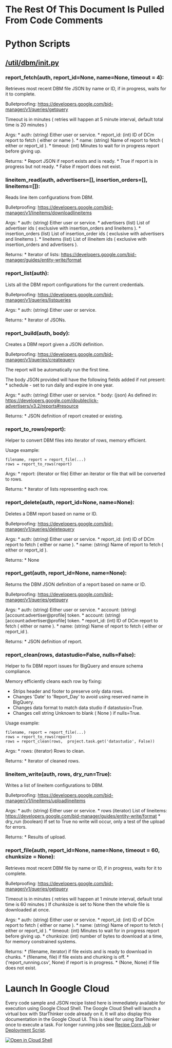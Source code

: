 # The Rest Of This Document Is Pulled From Code Comments


# Python Scripts


## [/util/dbm/__init__.py](/util/dbm/__init__.py)



### report_fetch(auth, report_id=None, name=None, timeout = 4):


   Retrieves most recent DBM file JSON by name or ID, if in progress, waits for it to complete.

  Bulletproofing: https://developers.google.com/bid-manager/v1/queries/getquery

  Timeout is in minutes ( retries will happen at 5 minute interval, default total time is 20 minutes )

  Args:
    * auth: (string) Either user or service.
    * report_id: (int) ID of DCm report to fetch ( either or name ).
    * name: (string) Name of report to fetch ( either or report_id ).
    * timeout: (int) Minutes to wait for in progress report before giving up.

  Returns:
    * Report JSON if report exists and is ready. 
    * True if report is in progress but not ready.
    * False if report does not exist.

  


### lineitem_read(auth, advertisers=[], insertion_orders=[], lineitems=[]):


   Reads line item configurations from DBM.
  
  Bulletproofing: https://developers.google.com/bid-manager/v1/lineitems/downloadlineitems 

  Args:
    * auth: (string) Either user or service.
    * advertisers (list) List of advertiser ids ( exclusive with insertion_orders and lineitems ).
    * insertion_orders (list) List of insertion_order ids ( exclusive with advertisers and lineitems ).
    * lineitems (list) List of ilineitem ids ( exclusive with insertion_orders and advertisers ).
  
  Returns:
    * Iterator of lists: https://developers.google.com/bid-manager/guides/entity-write/format

  


### report_list(auth):


   Lists all the DBM report configurations for the current credentials.

  Bulletproofing: https://developers.google.com/bid-manager/v1/queries/listqueries

  Args:
    * auth: (string) Either user or service.

  Returns:
    * Iterator of JSONs.

  


### report_build(auth, body):


   Creates a DBM report given a JSON definition.

  Bulletproofing: https://developers.google.com/bid-manager/v1/queries/createquery

  The report will be automatically run the first time.

  The body JSON provided will have the following fields added if not present:
    * schedule - set to run daily and expire in one year.
  
  Args:
    * auth: (string) Either user or service.
    * body: (json) As defined in: https://developers.google.com/doubleclick-advertisers/v3.2/reports#resource

  Returns:
    * JSON definition of report created or existing.

  


### report_to_rows(report):


   Helper to convert DBM files into iterator of rows, memory efficient.

  Usage example:

  ```
  filename, report = report_file(...)
  rows = report_to_rows(report)
  ```

  Args:
    * report: (iterator or file) Either an iterator or file that will be converted to rows.

  Returns:
    * Iterator of lists representing each row.

  


### report_delete(auth, report_id=None, name=None):


   Deletes a DBM report based on name or ID.

  Bulletproofing: https://developers.google.com/bid-manager/v1/queries/deletequery

  Args:
    * auth: (string) Either user or service.
    * report_id: (int) ID of DCm report to fetch ( either or name ).
    * name: (string) Name of report to fetch ( either or report_id ).

  Returns:
    * None

  


### report_get(auth, report_id=None, name=None):


   Returns the DBM JSON definition of a report based on name or ID.
 
  Bulletproofing: https://developers.google.com/bid-manager/v1/queries/getquery

  Args:
    * auth: (string) Either user or service.
    * account: (string) [account:advertiser@profile] token.
    * account: (string) [account:advertiser@profile] token.
    * report_id: (int) ID of DCm report to fetch ( either or name ).
    * name: (string) Name of report to fetch ( either or report_id ).

  Returns:
    * JSON definition of report.

  


### report_clean(rows, datastudio=False, nulls=False):


   Helper to fix DBM report issues for BigQuery and ensure schema compliance.

  Memory efficiently cleans each row by fixing:
  * Strips header and footer to preserve only data rows.
  * Changes 'Date' to 'Report_Day' to avoid using reserved name in BigQuery.
  * Changes data format to match data studio if datastusio=True.
  * Changes cell string Unknown to blank ( None ) if nulls=True.

  Usage example:

  ```
  filename, report = report_file(...)
  rows = report_to_rows(report)
  rows = report_clean(rows,  project.task.get('datastudio', False))
  ```

  Args:
    * rows: (iterator) Rows to clean.
   
  Returns:
    * Iterator of cleaned rows.

  


### lineitem_write(auth, rows, dry_run=True):


   Writes a list of lineitem configurations to DBM.

  Bulletproofing: https://developers.google.com/bid-manager/v1/lineitems/uploadlineitems

   Args:
    * auth: (string) Either user or service.
    * rows (iterator) List of lineitems: https://developers.google.com/bid-manager/guides/entity-write/format
    * dry_run (boolean) If set to True no write will occur, only a test of the upload for errors.
  
  Returns:
    * Results of upload.

  


### report_file(auth, report_id=None, name=None, timeout = 60, chunksize = None):


   Retrieves most recent DBM file by name or ID, if in progress, waits for it to complete.

  Bulletproofing: https://developers.google.com/bid-manager/v1/queries/getquery

  Timeout is in minutes ( retries will happen at 1 minute interval, default total time is 60 minutes )
  If chunksize is set to None then the whole file is downloaded at once.

  Args:
    * auth: (string) Either user or service.
    * report_id: (int) ID of DCm report to fetch ( either or name ).
    * name: (string) Name of report to fetch ( either or report_id ).
    * timeout: (int) Minutes to wait for in progress report before giving up.
    * chunksize: (int) number of bytes to download at a time, for memory constrained systems.

  Returns:
    * (filename, iterator) if file exists and is ready to download in chunks.
    * (filename, file) if file exists and chunking is off.
    * ('report_running.csv', None) if report is in progress.
    * (None, None) if file does not exist.

  

# Launch In Google Cloud

Every code sample and JSON recipe listed here is immediately available for execution using Google Cloud Shell.  The Google Cloud Shell will launch a virtual box with StarThinker code already on it.  It will also display this documentation in the Google Cloud UI.  This is ideal for using StarThinker once to execute a task.  For longer running jobs see [Recipe Corn Job](/cron/README.md) or [Deployment Script](/deploy/README.md).

[![Open in Cloud Shell](http://gstatic.com/cloudssh/images/open-btn.svg)](https://console.cloud.google.com/cloudshell/editor?cloudshell_git_repo=https%3A%2F%2Fgithub.com%2Fgoogle%2Fstarthinker&cloudshell_print=%2FLAUNCH_RECIPE.txt&cloudshell_tutorial=%2Futil%2Fdbm%2FREADME.md)

